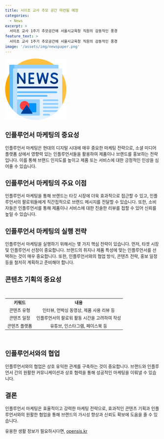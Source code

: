 ```yaml
---
title: 서이초 교사 추모 공간 마련될 예정
categories:
  - News
excerpt: >
  서이초 교사 1주기 추모공간에 서울시교육청 직원의 감동적인 풍경
feature_text: >
  서이초 교사 1주기 추모공간에 서울시교육청 직원의 감동적인 풍경
image: '/assets/img/newspaper.png'
---
```


<p><img src="/assets/img/newspaper.png" alt="kimp 속보" /></p>

<h2 data-ke-size="size26">인플루언서 마케팅의 중요성</h2>

<p data-ke-size="size16">인플루언서 마케팅은 현대의 디지털 시대에 매우 중요한 마케팅 전략으로, 소셜 미디어 플랫폼 상에서 영향력 있는 인플루언서들을 활용하여 제품이나 브랜드를 홍보하는 전략입니다. 이를 통해 브랜드 인지도를 높이고 제품 또는 서비스에 대한 긍정적인 인상을 심어줄 수 있습니다.</p>

<h2 data-ke-size="size26">인플루언서 마케팅의 주요 이점</h2>

<p data-ke-size="size16">인플루언서 마케팅을 통해 브랜드는 타깃 시장에 더욱 효과적으로 접근할 수 있고, 인플루언서의 팔로워들에게 직간접적으로 브랜드 메시지를 전달할 수 있습니다. 또한, 소비자들은 인플루언서를 통해 제품이나 서비스에 대한 진솔한 리뷰를 접할 수 있어 신뢰를 높일 수 있습니다.</p>

<h2 data-ke-size="size26">인플루언서 마케팅의 실행 전략</h2>

<p data-ke-size="size16">인플루언서 마케팅을 실행하기 위해서는 몇 가지 핵심 전략이 있습니다. 먼저, 타겟 시장 및 인플루언서 선정이 중요합니다. 브랜드의 취지나 제품 특성에 맞는 인플루언서를 선택하는 것이 매우 중요합니다. 또한, 인플루언서와의 협업 방식, 콘텐츠 전략, 홍보 일정 등을 철저히 계획하고 준비해야 합니다.</p>

<h2 data-ke-size="size26">콘텐츠 기획의 중요성</h2>

<p data-ke-size="size16">&nbsp;</p>

<table>
    <tbody>
        <tr>
            <td style="text-align: center; height: 17px;"><b>키워드</b></td>
            <td style="text-align: center; height: 17px;"><b>내용</b></td>
        </tr>
        <tr>
            <td style="text-align: center;">콘텐츠 유형</td>
            <td style="text-align: center;">인터뷰, 언박싱 동영상, 제품 사용 리뷰 등</td>
        </tr>
        <tr>
            <td style="text-align: center;">콘텐츠 일정</td>
            <td style="text-align: center;">인플루언서의 팔로워 활동 시간을 고려하여 작성</td>
        </tr>
        <tr>
            <td style="text-align: center;">콘텐츠 플랫폼</td>
            <td style="text-align: center;">유튜브, 인스타그램, 페이스북 등</td>
        </tr>
    </tbody>
</table>

<p data-ke-size="size16">&nbsp;</p>

<h2 data-ke-size="size26">인플루언서와의 협업</h2>

<p data-ke-size="size16">인플루언서와의 협업은 상호 유익한 관계를 구축하는 것이 중요합니다. 브랜드와 인플루언서 간의 원활한 커뮤니케이션과 상호 협력을 통해 성공적인 마케팅을 이뤄낼 수 있습니다.</p>

<h2 data-ke-size="size26">결론</h2>

<p data-ke-size="size16">인플루언서 마케팅은 효율적이고 강력한 마케팅 전략으로, 효과적인 콘텐츠 기획과 인플루언서와의 원활한 협업을 통해 브랜드의 가시성 향상과 신뢰도 확보에 도움을 줄 수 있습니다.</p>
유용한 생활 정보가 필요하시다면, <a href="https://opensis.kr" rel="dofollow">opensis.kr</a>


